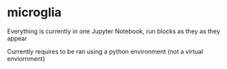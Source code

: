 # microglia

Everything is currently in one Jupyter Notebook, run blocks as they as they appear

Currently requires to be ran using a python environment (not a virtual enviornment)

